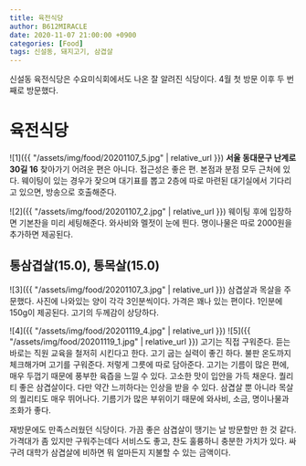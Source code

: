 ```yaml
---
title: 육전식당
author: B612MIRACLE
date: 2020-11-07 21:00:00 +0900
categories: [Food]
tags: 신설동, 돼지고기, 삼겹살
---
```

신설동 육전식당은 수요미식회에서도 나온 잘 알려진 식당이다. 4월 첫 방문 이후 두 번째로 방문했다.

# 육전식당

![1]({{ "/assets/img/food/20201107_5.jpg" | relative_url }})
**서울 동대문구 난계로 30길 16**
찾아가기 어려운 편은 아니다. 접근성은 좋은 편. 본점과 분점 모두 근처에 있다. 웨이팅이 있는 경우가 잦으며 대기표를 뽑고 2층에 따로 마련된 대기실에서 기다리고 있으면, 방송으로 호출해준다.


![2]({{ "/assets/img/food/20201107_2.jpg" | relative_url }})
웨이팅 후에 입장하면 기본찬을 미리 세팅해준다. 와사비와 멜젓이 눈에 띈다. 명이나물은 따로 2000원을 추가하면 제공된다.

## 통삼겹살(15.0), 통목살(15.0)
![3]({{ "/assets/img/food/20201107_3.jpg" | relative_url }})
삼겹살과 목살을 주문했다. 사진에 나와있는 양이 각각 3인분씩이다. 가격은 꽤나 있는 편이다. 1인분에 150g이 제공된다. 고기의 두께감이 상당하다.

![4]({{ "/assets/img/food/20201119_4.jpg" | relative_url }})
![5]({{ "/assets/img/food/20201119_1.jpg" | relative_url }})
고기는 직접 구워준다. 듣는 바로는 직원 교육을 철저히 시킨다고 한다. 고기 굽는 실력이 좋긴 하다. 불판 온도까지 체크해가며 고기를 구워준다. 저렇게 그릇에 따로 담아준다.
고기는 기름이 많은 편에, 매우 두껍기 때문에 풍부한 육즙을 느낄 수 있다. 고소한 맛이 입안을 가득 채운다. 퀄리티 좋은 삼겹살이다. 다만 약간 느끼하다는 인상을 받을 수 있다. 삼겹살 뿐 아니라 목살의 퀄리티도 매우 뛰어나다. 기름기가 많은 부위이기 때문에 와사비, 소금, 명이나물과 조화가 좋다.

재방문에도 만족스러웠던 식당이다. 가끔 좋은 삼겹살이 땡기는 날 방문할만 한 것 같다. 가격대가 좀 있지만 구워주는데다 서비스도 좋고, 찬도 훌륭하니 충분한 가치가 있다. 싸구려 대학가 삼겹살에 비하면 뭐 얼마든지 지불할 수 있는 금액이다.